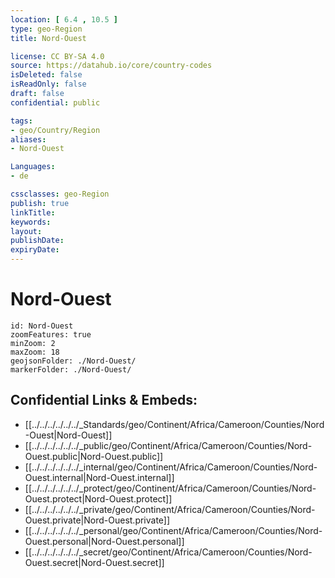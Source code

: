 ```yaml
---
location: [ 6.4 , 10.5 ] 
type: geo-Region
title: Nord-Ouest

license: CC BY-SA 4.0
source: https://datahub.io/core/country-codes
isDeleted: false
isReadOnly: false
draft: false
confidential: public

tags:
- geo/Country/Region
aliases:
- Nord-Ouest

Languages:
- de

cssclasses: geo-Region
publish: true
linkTitle: 
keywords: 
layout: 
publishDate: 
expiryDate: 
---
```


# Nord-Ouest

```leaflet
id: Nord-Ouest
zoomFeatures: true 
minZoom: 2 
maxZoom: 18
geojsonFolder: ./Nord-Ouest/
markerFolder: ./Nord-Ouest/
```


## Confidential Links & Embeds: 
- [[../../../../../../_Standards/geo/Continent/Africa/Cameroon/Counties/Nord-Ouest|Nord-Ouest]] 
- [[../../../../../../_public/geo/Continent/Africa/Cameroon/Counties/Nord-Ouest.public|Nord-Ouest.public]] 
- [[../../../../../../_internal/geo/Continent/Africa/Cameroon/Counties/Nord-Ouest.internal|Nord-Ouest.internal]] 
- [[../../../../../../_protect/geo/Continent/Africa/Cameroon/Counties/Nord-Ouest.protect|Nord-Ouest.protect]] 
- [[../../../../../../_private/geo/Continent/Africa/Cameroon/Counties/Nord-Ouest.private|Nord-Ouest.private]] 
- [[../../../../../../_personal/geo/Continent/Africa/Cameroon/Counties/Nord-Ouest.personal|Nord-Ouest.personal]] 
- [[../../../../../../_secret/geo/Continent/Africa/Cameroon/Counties/Nord-Ouest.secret|Nord-Ouest.secret]] 

